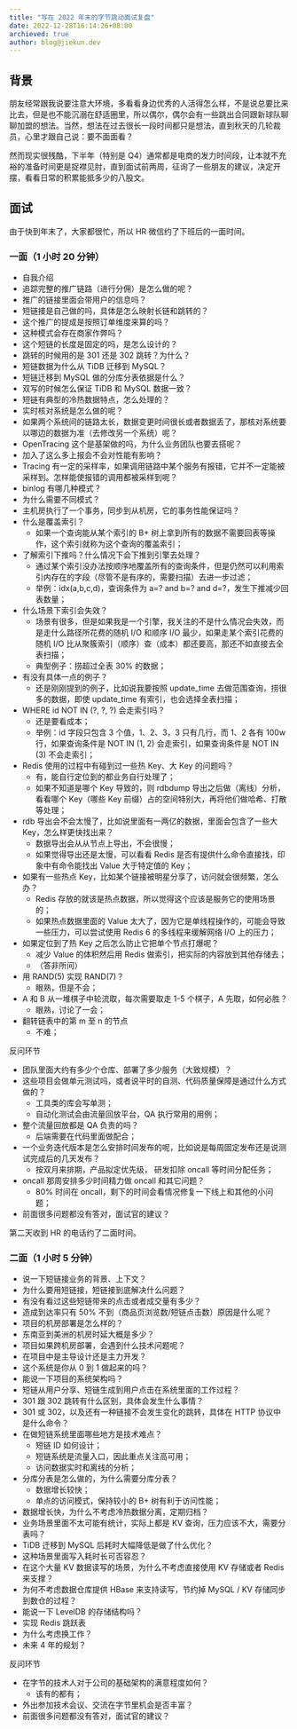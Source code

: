```yaml
---
title: "写在 2022 年末的字节跳动面试复盘"
date: 2022-12-28T16:14:26+08:00
archieved: true
author: blog@jiekun.dev
---
```


## 背景
朋友经常跟我说要注意大环境，多看看身边优秀的人活得怎么样，不是说总要比来比去，但是也不能沉溺在舒适圈里，所以偶尔，偶尔会有一些跳出合同跟新球队聊聊加盟的想法。当然，想法在过去很长一段时间都只是想法，直到秋天的几轮裁员，心里才跟自己说：要不面面看？

然而现实很残酷，下半年（特别是 Q4）通常都是电商的发力时间段，让本就不充裕的准备时间更是捉襟见肘，直到面试前两周，征询了一些朋友的建议，决定开摆，看看日常的积累能抵多少的八股文。

## 面试
由于快到年末了，大家都很忙，所以 HR 微信约了下班后的一面时间。

### 一面（1 小时 20 分钟）
-  自我介绍
-  追踪完整的推广链路（进行分佣）是怎么做的呢？
-  推广的链接里面会带用户的信息吗？
-  短链接是自己做的吗，具体是怎么映射长链和跳转的？
-  这个推广的提成是按照订单维度来算的吗？
-  这种模式会存在商家作弊吗？
-  这个短链的长度是固定的吗，是怎么设计的？
-  跳转的时候用的是 301 还是 302 跳转？为什么？
-  短链数据为什么从 TiDB 迁移到 MySQL？
-  短链迁移到 MySQL 做的分库分表依据是什么？
-  双写的时候怎么保证 TiDB 和 MySQL 数据一致？
-  短链有典型的冷热数据特点，怎么处理的？
-  实时核对系统是怎么做的呢？
-  如果两个系统间的链路太长，数据变更时间很长或者数据丢了，那核对系统要以哪边的数据为准（去修改另一个系统）呢？
-  OpenTracing 这个是基架做的吗，为什么业务团队也要去搭呢？
-  加入了这么多上报会不会对性能有影响？
-  Tracing 有一定的采样率，如果调用链路中某个服务有报错，它并不一定能被采样到。怎样能使报错的调用都被采样到呢？
-  binlog 有哪几种模式？
-  为什么需要不同模式？
-  主机房执行了一个事务，同步到从机房，它的事务性能保证吗？
-  什么是覆盖索引？
    - 如果一个查询能从某个索引的 B+ 树上拿到所有的数据不需要回表等操作，这个索引就称为这个查询的覆盖索引；
-  了解索引下推吗？什么情况下会下推到引擎去处理？
    - 通过某个索引没办法按顺序地覆盖所有的查询条件，但是仍然可以利用索引内存在的字段（尽管不是有序的，需要扫描）去进一步过滤；
    - 举例：idx(a,b,c,d)，查询条件为 a=? and b=? and d=?，发生下推减少回表数量；
-  什么场景下索引会失效？
    - 场景有很多，但是如果我是一个引擎，我关注的不是什么情况会失效，而是走什么路径所花费的随机 I/O 和顺序 I/O 最少，如果走某个索引花费的随机 I/O 比从聚簇索引（顺序）查（成本）都还要高，那还不如直接去全表扫描；
    - 典型例子：捞超过全表 30% 的数据；
-  有没有具体一点的例子？
    - 还是刚刚提到的例子，比如说我要按照 update_time 去做范围查询，捞很多的数据，即使 update_time 有索引，也会选择全表扫描；
-  WHERE id NOT IN (?, ?, ?) 会走索引吗？
    - 还是要看成本；
    - 举例：id 字段只包含 3 个值，1、2、3，3 只有几行，而 1、2 各有 100w 行，如果查询条件是 NOT IN (1, 2) 会走索引，如果查询条件是 NOT IN (3) 不会走索引；
-  Redis 使用的过程中有碰到过一些热 Key、大 Key 的问题吗？
    - 有，能自行定位到的都业务自行处理了；
    - 如果不知道是哪个 Key 导致的，则 rdbdump 导出之后做（离线）分析，看看哪个 Key（哪些 Key 前缀）占的空间特别大，再将他们做哈希、打散等处理；
-  rdb 导出会不会太慢了，比如说里面有一两亿的数据，里面会包含了一些大 Key，怎么样更快找出来？
    - 数据导出会从从节点上导出，不会很慢；
    - 如果觉得导出还是太慢，可以看看 Redis 是否有提供什么命令直接找，印象中有命令能找出 Value 大于特定值的 Key；
-  如果有一些热点 Key，比如某个链接被明星分享了，访问就会很频繁，怎么办？
    - Redis 存放的就该是热点数据，所以觉得这个应该是服务它的使用场景的；
    - 如果热点数据里面的 Value 太大了，因为它是单线程操作的，可能会导致一些压力，可以尝试使用 Redis 6 的多线程来缓解网络 I/O 上的压力；
-  如果定位到了热 Key 之后怎么防止它把单个节点打爆呢？
    - 减少 Value 的体积然后用 Redis 做索引，把实际的内容放到其他存储去；
    - （答非所问）
-  用 RAND(5) 实现 RAND(7)？
    - 眼熟，但是不会；
-  A 和 B 从一堆棋子中轮流取，每次需要取走 1-5 个棋子，A 先取，如何必胜？
    - 眼熟，讨论了一会；
-  翻转链表中的第 m 至 n 的节点
    - 不难；

反问环节
-  团队里面大约有多少个仓库、部署了多少服务（大致规模）？
-  这些项目会做单元测试吗，或者说平时的自测、代码质量保障是通过什么方式做的？
    - 工具类的库会写单测；
    - 自动化测试会由流量回放平台，QA 执行常用的用例；
-  整个流量回放都是 QA 负责的吗？
    - 后端需要在代码里面做配合；
-  一个业务迭代版本是怎么安排时间发布的呢，比如说是每周固定发布还是说测试完成后的几天发布？
    - 按双月来排期，产品拟定优先级， 研发扣除 oncall 等时间分配任务；
-  oncall 那周安排多少时间精力做 oncall 和其它问题？
    - 80% 时间在 oncall，剩下的时间会看情况修复一下线上和其他的小问题；
-  前面很多问题都没有答对，面试官的建议？

第二天收到 HR 的电话约了二面时间。

### 二面（1 小时 5 分钟）
- 说一下短链接业务的背景、上下文？
- 为什么要用短链接，短链接到底解决什么问题？
- 有没有看过这些短链带来的点击或者成交量有多少？
- 造成到达率只有 50% 不到（商品页浏览数/短链点击数）原因是什么呢？
- 项目的机房部署是怎么样的？
- 东南亚到美洲的机房时延大概是多少？
- 项目如果跨机房部署，会遇到什么技术问题呢？
- 在项目中是主导设计还是主力开发？
- 这个系统是你从 0 到 1 做起来的吗？
- 能说一下项目的系统架构吗？
- 短链从用户分享、短链生成到用户点击在系统里面的工作过程？
- 301 跟 302 跳转有什么区别，具体会发生什么事情？
- 301 或 302，以及还有一种链接不会发生变化的跳转，具体在 HTTP 协议中是什么命令？
- 在做短链系统里面哪些地方是技术难点？
    - 短链 ID 如何设计；
    - 短链系统是流量入口，因此重点关注高可用；
    - 访问数据实时和离线的分析；
- 分库分表是怎么做的，为什么需要分库分表？
    - 数据增长较快；
    - 单点的访问模式，保持较小的 B+ 树有利于访问性能；
- 数据增长快，为什么不考虑冷热数据分离，定期归档？
- 业务场景里面不太可能有统计，实际上都是 KV 查询，压力应该不大，需要分表吗？
- TiDB 迁移到 MySQL 后耗时大幅降低是做了什么优化？
- 这种场景里面写入耗时长可否容忍？
- 在这个大量 KV 数据读写的场景，为什么不考虑直接使用 KV 存储或者 Redis 来支撑？
- 为何不考虑数据仓库提供 HBase 来支持读写，节约掉 MySQL / KV 存储同步到数仓的过程？
- 能说一下 LevelDB 的存储结构吗？
- 实现 Redis 跳跃表
- 为什么考虑换工作？
- 未来 4 年的规划？

反问环节
- 在字节的技术人对于公司的基础架构的满意程度如何？
    - 该有的都有；
- 外出参加技术会议、交流在字节里机会是否丰富？
- 前面很多问题都没有答对，面试官的建议？
